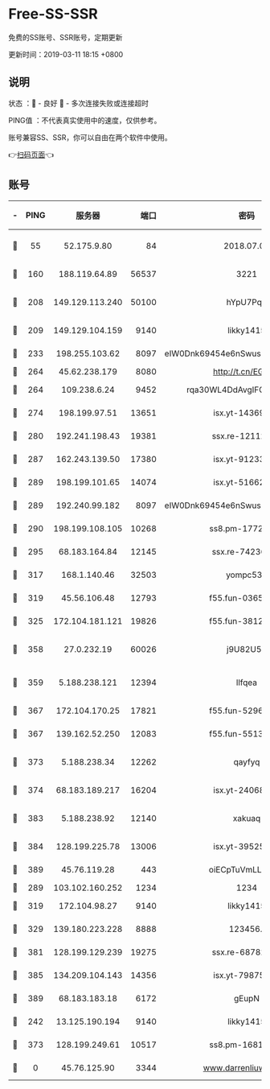 # Free-SS-SSR

免费的SS账号、SSR账号，定期更新

更新时间：2019-03-11 18:15 +0800

## 说明

状态     ：🙂 - 良好 🙁 - 多次连接失败或连接超时

PING值   ：不代表真实使用中的速度，仅供参考。

账号兼容SS、SSR，你可以自由在两个软件中使用。

👉[扫码页面](https://liesauer.github.io/Free-SS-SSR/)👈

## 账号

|-|PING|服务器|端口|密码|加密方式|区域|
|:----:|:----:|:-----:|-----:|:----:|:----:|:----:|
|🙂|55|52.175.9.80|84|2018.07.07|chacha20-ietf-poly1305|HK|
|🙂|160|188.119.64.89|56537|3221|aes-256-cfb|RU|
|🙂|208|149.129.113.240|50100|hYpU7PqP|chacha20-ietf-poly1305|CN|
|🙂|209|149.129.104.159|9140|likky1415|aes-256-cfb|HK|
|🙂|233|198.255.103.62|8097|eIW0Dnk69454e6nSwuspv9DmS201tQ0D|aes-256-cfb|US|
|🙂|264|45.62.238.179|8080|http://t.cn/EGJIyrl|rc4-md5|CA|
|🙂|264|109.238.6.24|9452|rqa30WL4DdAvgIFG6Fs3znzTa|aes-256-cfb|FR|
|🙂|274|198.199.97.51|13651|isx.yt-14369544|aes-256-cfb|US|
|🙂|280|192.241.198.43|19381|ssx.re-12112932|aes-256-cfb|US|
|🙂|287|162.243.139.50|17380|isx.yt-91233807|aes-256-cfb|US|
|🙂|289|198.199.101.65|14074|isx.yt-51662439|aes-256-cfb|US|
|🙂|289|192.240.99.182|8097|eIW0Dnk69454e6nSwuspv9DmS201tQ0D|aes-256-cfb|US|
|🙂|290|198.199.108.105|10268|ss8.pm-17727916|aes-256-cfb|US|
|🙂|295|68.183.164.84|12145|ssx.re-74236055|aes-256-cfb|US|
|🙂|317|168.1.140.46|32503|yompc535|aes-256-cfb|AU|
|🙂|319|45.56.106.48|12793|f55.fun-03657766|aes-256-cfb|US|
|🙂|325|172.104.181.121|19826|f55.fun-38127020|aes-256-cfb|SG|
|🙂|358|27.0.232.19|60026|j9U82U53|xchacha20-ietf-poly1305|HK|
|🙂|359|5.188.238.121|12394|llfqea|chacha20-ietf-poly1305|BR|
|🙂|367|172.104.170.25|17821|f55.fun-52969616|aes-256-cfb|SG|
|🙂|367|139.162.52.250|12083|f55.fun-55135425|aes-256-cfb|SG|
|🙂|373|5.188.238.34|12262|qayfyq|chacha20-ietf-poly1305|BR|
|🙂|374|68.183.189.217|16204|isx.yt-24068844|aes-256-cfb|SG|
|🙂|383|5.188.238.92|12140|xakuaq|chacha20-ietf-poly1305|BR|
|🙂|384|128.199.225.78|13006|isx.yt-39525710|aes-256-cfb|SG|
|🙂|389|45.76.119.28|443|oiECpTuVmLLxk4Ts|aes-256-cfb|AU|
|🙂|289|103.102.160.252|1234|1234|rc4-md5|JP|
|🙂|319|172.104.98.27|9140|likky1415|aes-256-cfb|JP|
|🙂|329|139.180.223.228|8888|123456..|aes-256-cfb|JP|
|🙂|381|128.199.129.239|19275|ssx.re-68782281|aes-256-cfb|SG|
|🙂|385|134.209.104.143|14356|isx.yt-79875386|aes-256-cfb|SG|
|🙂|389|68.183.183.18|6172|gEupN|aes-256-cfb|SG|
|🙁|242|13.125.190.194|9140|likky1415|aes-256-cfb|KR|
|🙁|373|128.199.249.61|10517|ss8.pm-16814764|aes-256-cfb|SG|
|🙁|0|45.76.125.90|3344|www.darrenliuwei.com|aes-256-cfb|AU|
